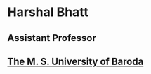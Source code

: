 # Harshal Bhatt
## Assistant Professor
## [The M. S. University of Baroda](https://www.msubaroda.ac.in)
